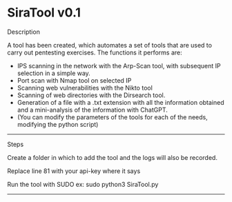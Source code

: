 # SiraTool v0.1 

Description

A tool has been created, which automates a set of tools that are used to carry out pentesting exercises.
The functions it performs are:

- IPS scanning in the network with the Arp-Scan tool, with subsequent IP selection in a simple way.
- Port scan with Nmap tool on selected IP
- Scanning web vulnerabilities with the Nikto tool
- Scanning of web directories with the Dirsearch tool.
- Generation of a file with a .txt extension with all the information obtained and a mini-analysis of the information with ChatGPT.
- (You can modify the parameters of the tools for each of the needs, modifying the python script)

-----------------------------------------------------------------------------------------------------------------------------------

Steps

Create a folder in which to add the tool and the logs will also be recorded.

Replace line 81 with your api-key where it says <YOUR API KEY>
  
Run the tool with SUDO ex: sudo python3 SiraTool.py
  
-----------------------------------------------------------------------------------------------------------------------------------
